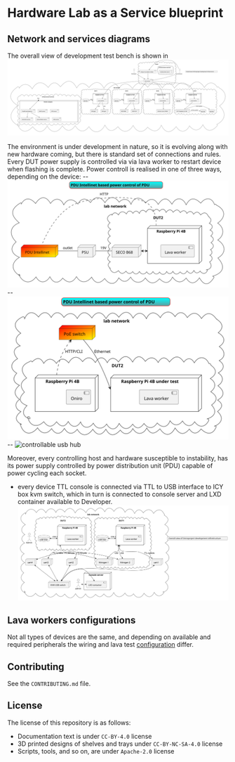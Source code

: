 <!--
SPDX-FileCopyrightText: Huawei Inc.

SPDX-License-Identifier: CC-BY-4.0
-->
# Hardware Lab as a Service blueprint

## Network and services diagrams
The overall view of development test bench is shown in ![HLaaS deployment](overall_HLaaS.svg)

The environment is under development in nature, so it is evolving along with new hardware coming, but there is standard set of connections and rules.
Every DUT power supply is controlled via via lava worker to restart device when flashing is complete. Power controll is realised in one of three ways, depending on the device:
-- ![PDU](pdu.svg)
-- ![PoE](poe.svg)
-- ![controllable usb hub](ykush.svg)

Moreover, every controlling host and hardware susceptible to instability, has its power supply controlled by power distribution unit (PDU) capable of power cycling each socket.

- every device TTL console is connected via TTL to USB interface to ICY box kvm switch, which in turn is connected to console server and LXD container available to Developer.
![KVM USB](kvm_usb.svg)

## Lava workers configurations
Not all types of devices are the same, and depending on available and required peripherals the wiring and lava test [configuration](https://git.ostc-eu.org/OSTC/infrastructure/lava/lava-test-definitions) differ.

## Contributing

See the `CONTRIBUTING.md` file.

## License

The license of this repository is as follows:

* Documentation text is under `CC-BY-4.0` license
* 3D printed designs of shelves and trays under `CC-BY-NC-SA-4.0` license
* Scripts, tools, and so on, are under `Apache-2.0` license
